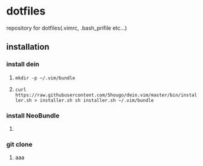 # dotfiles
repository for dotfiles(.vimrc, .bash_prifile etc...)

## installation
### install dein
1. `mkdir -p ~/.vim/bundle`
        
2. `curl https://raw.githubusercontent.com/Shougo/dein.vim/master/bin/installer.sh > installer.sh sh installer.sh ~/.vim/bundle`

### install NeoBundle
1. 

### git clone
1. aaa
